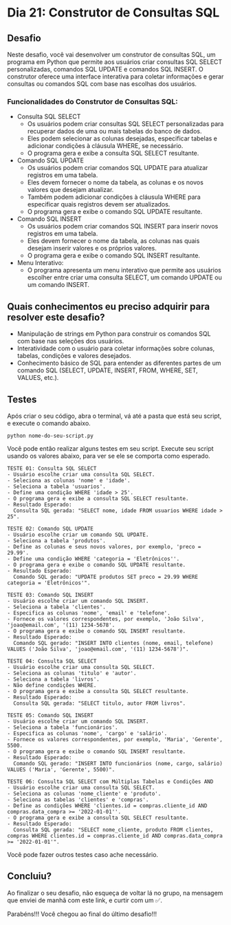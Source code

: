 # Dia 21: Construtor de Consultas SQL

## Desafio
Neste desafio, você vai desenvolver um construtor de consultas SQL, um programa em Python que permite aos usuários criar consultas SQL SELECT personalizadas, comandos SQL UPDATE e comandos SQL INSERT. O construtor oferece uma interface interativa para coletar informações e gerar consultas ou comandos SQL com base nas escolhas dos usuários.

### Funcionalidades do Construtor de Consultas SQL:

- Consulta SQL SELECT
    - Os usuários podem criar consultas SQL SELECT personalizadas para recuperar dados de uma ou mais tabelas do banco de dados.
    - Eles podem selecionar as colunas desejadas, especificar tabelas e adicionar condições à cláusula WHERE, se necessário.
    - O programa gera e exibe a consulta SQL SELECT resultante.
- Comando SQL UPDATE
    - Os usuários podem criar comandos SQL UPDATE para atualizar registros em uma tabela.
    - Eles devem fornecer o nome da tabela, as colunas e os novos valores que desejam atualizar.
    - Também podem adicionar condições à cláusula WHERE para especificar quais registros devem ser atualizados.
    - O programa gera e exibe o comando SQL UPDATE resultante.
- Comando SQL INSERT
    - Os usuários podem criar comandos SQL INSERT para inserir novos registros em uma tabela.
    - Eles devem fornecer o nome da tabela, as colunas nas quais desejam inserir valores e os próprios valores.
    - O programa gera e exibe o comando SQL INSERT resultante.
- Menu Interativo:
    - O programa apresenta um menu interativo que permite aos usuários escolher entre criar uma consulta SELECT, um comando UPDATE ou um comando INSERT.

## Quais conhecimentos eu preciso adquirir para resolver este desafio?
- Manipulação de strings em Python para construir os comandos SQL com base nas seleções dos usuários.
- Interatividade com o usuário para coletar informações sobre colunas, tabelas, condições e valores desejados.
- Conhecimento básico de SQL para entender as diferentes partes de um comando SQL (SELECT, UPDATE, INSERT, FROM, WHERE, SET, VALUES, etc.).

## Testes

Após criar o seu código, abra o terminal, vá até a pasta que está seu script, e execute o comando abaixo.

```
python nome-do-seu-script.py
```

Você pode então realizar alguns testes em seu script. Execute seu script usando os valores abaixo, para ver se ele se comporta como esperado.

```
TESTE 01: Consulta SQL SELECT
- Usuário escolhe criar uma consulta SQL SELECT.
- Seleciona as colunas 'nome' e 'idade'.
- Seleciona a tabela 'usuarios'.
- Define uma condição WHERE 'idade > 25'.
- O programa gera e exibe a consulta SQL SELECT resultante.
- Resultado Esperado: 
  Consulta SQL gerada: "SELECT nome, idade FROM usuarios WHERE idade > 25".

TESTE 02: Comando SQL UPDATE
- Usuário escolhe criar um comando SQL UPDATE.
- Seleciona a tabela 'produtos'.
- Define as colunas e seus novos valores, por exemplo, 'preco = 29.99'.
- Define uma condição WHERE 'categoria = 'Eletrônicos''.
- O programa gera e exibe o comando SQL UPDATE resultante.
- Resultado Esperado: 
  Comando SQL gerado: "UPDATE produtos SET preco = 29.99 WHERE categoria = 'Eletrônicos'".

TESTE 03: Comando SQL INSERT
- Usuário escolhe criar um comando SQL INSERT.
- Seleciona a tabela 'clientes'.
- Especifica as colunas 'nome', 'email' e 'telefone'.
- Fornece os valores correspondentes, por exemplo, 'João Silva', 'joao@email.com', '(11) 1234-5678'.
- O programa gera e exibe o comando SQL INSERT resultante.
- Resultado Esperado: 
  Comando SQL gerado: "INSERT INTO clientes (nome, email, telefone) VALUES ('João Silva', 'joao@email.com', '(11) 1234-5678')".

TESTE 04: Consulta SQL SELECT
- Usuário escolhe criar uma consulta SQL SELECT.
- Seleciona as colunas 'titulo' e 'autor'.
- Seleciona a tabela 'livros'.
- Não define condições WHERE.
- O programa gera e exibe a consulta SQL SELECT resultante.
- Resultado Esperado: 
  Consulta SQL gerada: "SELECT titulo, autor FROM livros".

TESTE 05: Comando SQL INSERT
- Usuário escolhe criar um comando SQL INSERT.
- Seleciona a tabela 'funcionários'.
- Especifica as colunas 'nome', 'cargo' e 'salário'.
- Fornece os valores correspondentes, por exemplo, 'Maria', 'Gerente', 5500.
- O programa gera e exibe o comando SQL INSERT resultante.
- Resultado Esperado: 
  Comando SQL gerado: "INSERT INTO funcionários (nome, cargo, salário) VALUES ('Maria', 'Gerente', 5500)".

TESTE 06: Consulta SQL SELECT com Múltiplas Tabelas e Condições AND
- Usuário escolhe criar uma consulta SQL SELECT.
- Seleciona as colunas 'nome_cliente' e 'produto'.
- Seleciona as tabelas 'clientes' e 'compras'.
- Define as condições WHERE 'clientes.id = compras.cliente_id AND compras.data_compra >= '2022-01-01''.
- O programa gera e exibe a consulta SQL SELECT resultante.
- Resultado Esperado: 
  Consulta SQL gerada: "SELECT nome_cliente, produto FROM clientes, compras WHERE clientes.id = compras.cliente_id AND compras.data_compra >= '2022-01-01'".

```

Você pode fazer outros testes caso ache necessário.

## Concluiu?

Ao finalizar o seu desafio, não esqueça de voltar lá no grupo, na mensagem que enviei de manhã com este link, e curtir com um ✅.

Parabéns!!! Você chegou ao final do último desafio!!!